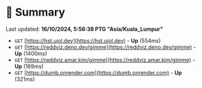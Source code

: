 # 📖 Summary
Last updated: **16/10/2024, 5:58:38 PTG "Asia/Kuala_Lumpur"**

- `GET` [https://hst.ujol.dev](https://hst.ujol.dev) - **Up** (554ms)
- `GET` [https://reddviz.deno.dev/gimme](https://reddviz.deno.dev/gimme) - **Up** (1400ms)
- `GET` [https://reddviz.amar.kim/gimme](https://reddviz.amar.kim/gimme) - **Up** (169ms)
- `GET` [https://dumb.onrender.com](https://dumb.onrender.com) - **Up** (321ms)
